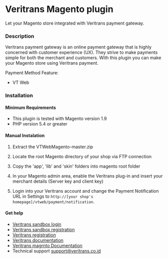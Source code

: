 Veritrans Magento plugin
=========================

Let your Magento store integrated with Veritrans payment gateway.

### Description

Veritrans payment gateway is an online payment gateway that is highly concerned with customer experience (UX). They strive to make payments simple for both the merchant and customers. With this plugin you can make your Magento store using Veritrans payment.

Payment Method Feature:

- VT Web

### Installation

#### Minimum Requirements

* This plugin is tested with Magento version 1.9
* PHP version 5.4 or greater

#### Manual Instalation

1. Extract the VTWebMagento-master.zip 

2. Locate the root Magento directory of your shop via FTP connection

3. Copy the 'app', 'lib' and 'skin' folders into magento root folder

4. In your Magento admin area, enable the Veritrans plug-in and insert your merchant details (Server key and client key)
                
5. Login into your Veritrans account and change the Payment Notification URL in Settings to `http://[your shop's homepage]/vtweb/payment/notification`.

#### Get help

* [Veritrans sandbox login](https://my.sandbox.veritrans.co.id/)
* [Veritrans sandbox registration](https://my.sandbox.veritrans.co.id/register)
* [Veritrans registration](https://my.veritrans.co.id/register)
* [Veritrans documentation](http://docs.veritrans.co.id)
* [Veritrans magrnto Documentation](http://docs.veritrans.co.id/vtweb/integration_magento.html)
* Technical support [support@veritrans.co.id](mailto:support@veritrans.co.id)
